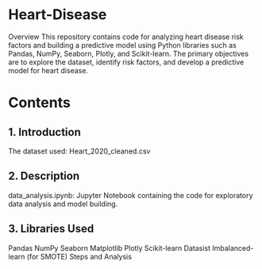 # Heart-Disease
Overview
This repository contains code for analyzing heart disease risk factors and building a predictive model using Python libraries such as Pandas, NumPy, Seaborn, Plotly, and Scikit-learn. The primary objectives are to explore the dataset, identify risk factors, and develop a predictive model for heart disease.

# Contents
## 1. Introduction
The dataset used: Heart_2020_cleaned.csv
## 2. Description
data_analysis.ipynb: Jupyter Notebook containing the code for exploratory data analysis and model building.
## 3. Libraries Used
Pandas
NumPy
Seaborn
Matplotlib
Plotly
Scikit-learn
Datasist
Imbalanced-learn (for SMOTE)
Steps and Analysis

